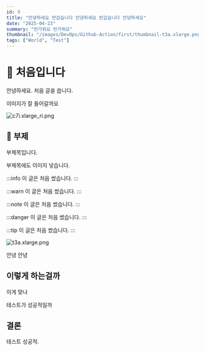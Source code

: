 ```yaml
---
id: 9
title: "안녕하세요 반갑습니다 안녕하세요 반갑습니다 안녕하세요"
date: "2025-04-23"
summary: "반가워요 반가워요"
thumbnail: "/images/DevOps/Github-Action/first/thumbnail-t3a.xlarge.png"
tags: ["World", "Test"]
---
```


# 🎨 처음입니다

안녕하세요. 처음 글을 씁니다.

이미지가 잘 들어갈까요

![c7i.xlarge_ri.png](/images/DevOps/Github-Action/first/c5ec0597-1b88-49b3-a443-2e58c95b7e3d-c7i.xlarge_ri.png)

## 🎨 부제

부제목입니다.

부제목에도 이미지 넣습니다.

:::info
이 글은 처음 썼습니다.
:::

:::warn
이 글은 처음 썼습니다.
:::

:::note
이 글은 처음 썼습니다.
:::

:::danger
이 글은 처음 썼습니다.
:::

:::tip
이 글은 처음 썼습니다.
:::

![t3a.xlarge.png](/images/DevOps/Github-Action/first/80b8d77f-5d3f-4ba4-b268-e84f152e8bf9-t3a.xlarge.png)

안녕
안녕

## 이렇게 하는걸까

이게 맞나

테스트가 성공적일까

## 결론

테스트 성공적.
